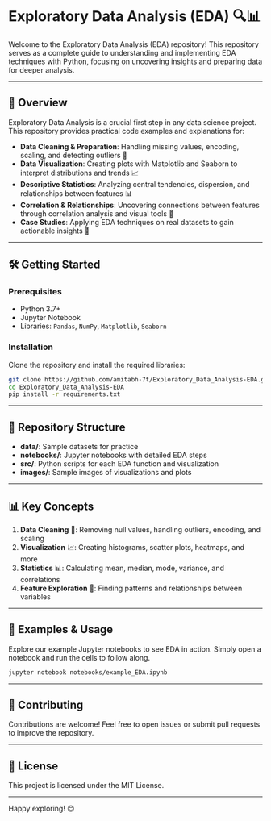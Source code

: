 
# Exploratory Data Analysis (EDA) 🔍📊

Welcome to the Exploratory Data Analysis (EDA) repository! This repository serves as a complete guide to understanding and implementing EDA techniques with Python, focusing on uncovering insights and preparing data for deeper analysis.

---

## 📑 Overview

Exploratory Data Analysis is a crucial first step in any data science project. This repository provides practical code examples and explanations for:
- **Data Cleaning & Preparation**: Handling missing values, encoding, scaling, and detecting outliers 🧹
- **Data Visualization**: Creating plots with Matplotlib and Seaborn to interpret distributions and trends 📈
- **Descriptive Statistics**: Analyzing central tendencies, dispersion, and relationships between features 📊
- **Correlation & Relationships**: Uncovering connections between features through correlation analysis and visual tools 🔗
- **Case Studies**: Applying EDA techniques on real datasets to gain actionable insights 📁

---

## 🛠️ Getting Started

### Prerequisites
- Python 3.7+
- Jupyter Notebook
- Libraries: `Pandas`, `NumPy`, `Matplotlib`, `Seaborn`

### Installation
Clone the repository and install the required libraries:
```bash
git clone https://github.com/amitabh-7t/Exploratory_Data_Analysis-EDA.git
cd Exploratory_Data_Analysis-EDA
pip install -r requirements.txt
```

---

## 📁 Repository Structure

- **data/**: Sample datasets for practice
- **notebooks/**: Jupyter notebooks with detailed EDA steps
- **src/**: Python scripts for each EDA function and visualization
- **images/**: Sample images of visualizations and plots

---

## 📊 Key Concepts

1. **Data Cleaning** 🧹: Removing null values, handling outliers, encoding, and scaling
2. **Visualization** 📈: Creating histograms, scatter plots, heatmaps, and more
3. **Statistics** 📊: Calculating mean, median, mode, variance, and correlations
4. **Feature Exploration** 🔗: Finding patterns and relationships between variables

---

## 🧪 Examples & Usage

Explore our example Jupyter notebooks to see EDA in action. Simply open a notebook and run the cells to follow along.

```bash
jupyter notebook notebooks/example_EDA.ipynb
```

---

## 🤝 Contributing

Contributions are welcome! Feel free to open issues or submit pull requests to improve the repository.

---

## 📜 License

This project is licensed under the MIT License.

---

Happy exploring! 😊
